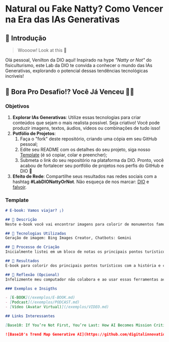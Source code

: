 # Natural ou Fake Natty? Como Vencer na Era das IAs Generativas

## 🚀 Introdução

> Woooow! Look at this 👀

Olá pessoal, Venilton da DIO aqui! Inspirado na hype _"Natty or Not"_ do fisiculturismo, este Lab da DIO te convida a conhecer o mundo das IAs Generativas, explorando o potencial dessas tendências tecnológicas incríveis!

## 🎯 Bora Pro Desafio!? Você Já Venceu 💪🤓

### Objetivos

1. **Explorar IAs Generativas**: Utilize essas tecnologias para criar conteúdos que sejam o mais realista possível. Seja criativo! Você pode produzir imagens, textos, áudios, vídeos ou combinações de tudo isso!
1. **Potfólio de Projetos**:
    1. Faça o "fork" deste repositório, criando uma cópia em seu GitHub pessoal;
    2. Edite seu README com os detalhes do seu projeto, siga nosso [Template](#template) (é só copiar, colar e preencher);
    3. Submeta o link do seu repositório na plataforma da DIO. Pronto, você acabou de fortalecer seu portfólio de projetos nos perfis do GitHub e DIO 🚀
1. **Efeito de Rede**: Compartilhe seus resultados nas redes sociais com a hashtag **#LabDIONattyOrNot**. Não esqueça de nos marcar: [DIO](https://www.linkedin.com/school/dio-makethechange) e [falvojr](https://www.linkedin.com/in/falvojr).

### Template

```markdown
# E-book: Vamos viajar? ;)

## 📒 Descrição
Neste e-book você vai encontrar imagens para colorir de monumentos famosos ao redor do mundo e junto com ele sua descrição e algumas curiosidades. Aprenda e se divirta!

## 🤖 Tecnologias Utilizadas
Geração de imagem: Bing Images Creator, Chatbots: Gemini

## 🧐 Processo de Criação
Inicialmente listei em um bloco de notas os principais pontos turísticos ao redor do mundo e defini alguns critérios como número de páginas, cada folha conteria apenas uma imagem, ordem dos pontos turísticos. Em segundo momento fiz a escolha pelo Bing images creator para gerar as imagens do e-book. Para organizar, criei uma coleção: "atrações turísticas" no próprio Bing.Iniciei a geração das imagens.Usando Gemini , gerei a descrição para cada ponto turistíco, com um poucos da ua historia e curiosidades.No passo seguinte foi realizar a montagem do e-book para isso usei o Microsft Design, copie todas as imagens geradas e comecei a montagem. Uma página seria a parte de texto daquele material e na outra página a  imagem do ponto turístico. Realizei o dowload das páginas e usei o IlovePDF para unir os arquivos de imagem e transformá-los em um PDF.

## 🚀 Resultados
E-book para colorir dos principais pontos turísticos com a história e curiosidades sobre eles. ebook final.pdf

## 💭 Reflexão (Opcional)
Infelizmente meu computador não colabora e ao usar essas ferramentas acaba travando muito, principalmente as ferramentas de designer. Mas as IAs são uma facilidade imensa e facilitam o trabalho bem como aperfeiçoam tudo.

### Exemplos e Insigths

- [E-BOOK](/exemplos/E-BOOK.md)
- [Podcast](/exemplos/PODCAST.md)
- [Vídeo (Avatar Virtual)](/exemplos/VIDEO.md)

## Links Interessantes

[Base10: If You’re Not First, You’re Last: How AI Becomes Mission Critical](https://base10.vc/post/generative-ai-mission-critical/)

![Base10's Trend Map Generative AI](https://github.com/digitalinnovationone/lab-natty-or-not/assets/730492/f4df26e8-f8f7-4419-8252-c69d73ea930c)
